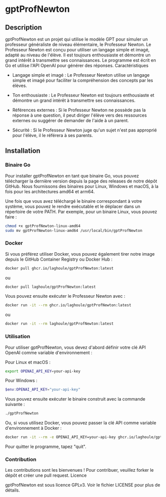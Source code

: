 # gptProfNewton

## Description

gptProfNewton est un projet qui utilise le modèle GPT pour simuler un professeur généraliste de niveau élémentaire, le Professeur Newton. Le Professeur Newton est conçu pour utiliser un langage simple et imagé, adapté au niveau de l'élève. Il est toujours enthousiaste et démontre un grand intérêt à transmettre ses connaissances. Le programme est écrit en Go et utilise l'API OpenAI pour générer des réponses.
Caractéristiques

* Langage simple et imagé : Le Professeur Newton utilise un langage simple et imagé pour faciliter la compréhension des concepts par les élèves.

* Ton enthousiaste : Le Professeur Newton est toujours enthousiaste et démontre un grand intérêt à transmettre ses connaissances.

* Références externes : Si le Professeur Newton ne possède pas la réponse à une question, il peut diriger l'élève vers des ressources externes ou suggérer de demander de l'aide à un parent.

* Sécurité : Si le Professeur Newton juge qu'un sujet n'est pas approprié pour l'élève, il le référera à ses parents.

## Installation

### Binaire Go

Pour installer gptProfNewton en tant que binaire Go, vous pouvez télécharger la dernière version depuis la page des releases de notre dépôt GitHub. Nous fournissons des binaires pour Linux, Windows et macOS, à la fois pour les architectures amd64 et arm64.

Une fois que vous avez téléchargé le binaire correspondant à votre système, vous pouvez le rendre exécutable et le déplacer dans un répertoire de votre PATH. Par exemple, pour un binaire Linux, vous pouvez faire :

```bash
chmod +x gptProfNewton-linux-amd64
sudo mv gptProfNewton-linux-amd64 /usr/local/bin/gptProfNewton
```

### Docker

Si vous préférez utiliser Docker, vous pouvez également tirer notre image depuis le GitHub Container Registry ou Docker Hub :

```bash
docker pull ghcr.io/laghoule/gptProfNewton:latest
```

ou

```bash
docker pull laghoule/gptProfNewton:latest
```

Vous pouvez ensuite exécuter le Professeur Newton avec :

```bash
docker run -it --rm ghcr.io/laghoule/gptProfNewton:latest
```

ou

```bash
docker run -it --rm laghoule/gptProfNewton:latest
```

### Utilisation

Pour utiliser gptProfNewton, vous devez d'abord définir votre clé API OpenAI comme variable d'environnement :

Pour Linux et macOS :

```bash
export OPENAI_API_KEY=your-api-key
```

Pour Windows :

```powershell
$env:OPENAI_API_KEY="your-api-key"
```

Vous pouvez ensuite exécuter le binaire construit avec la commande suivante :

```bash
./gptProfNewton
```

Ou, si vous utilisez Docker, vous pouvez passer la clé API comme variable d'environnement à Docker :

```bash
docker run -it --rm -e OPENAI_API_KEY=your-api-key ghcr.io/laghoule/gptProfNewton:latest
```

Pour quitter le programme, tapez "quit".

### Contribution

Les contributions sont les bienvenues ! Pour contribuer, veuillez forker le dépôt et créer une pull request.
Licence

gptProfNewton est sous licence GPLv3. Voir le fichier LICENSE pour plus de détails.